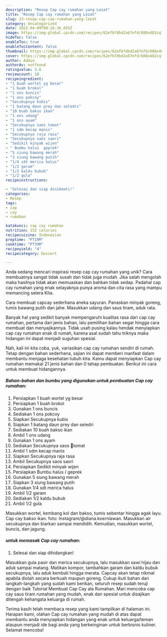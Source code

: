 ```yaml
---
description: "Resep Cap cay rumahan yang Lezat"
title: "Resep Cap cay rumahan yang Lezat"
slug: 23-resep-cap-cay-rumahan-yang-lezat
category: Uncategorized
date: 2022-04-09T00:16:36.655Z
image: https://img-global.cpcdn.com/recipes/62efb7dbd2a67efd/680x482cq70/cap-cay-rumahan-foto-resep-utama.jpg
hideToc: false
enableToc: true
enableTocContent: false
thumbnail: https://img-global.cpcdn.com/recipes/62efb7dbd2a67efd/680x482cq70/cap-cay-rumahan-foto-resep-utama.jpg
cover: https://img-global.cpcdn.com/recipes/62efb7dbd2a67efd/680x482cq70/cap-cay-rumahan-foto-resep-utama.jpg
author: Admin
authorAv: notfound
ratingvalue: 3.6
reviewcount: 18
recipeingredient:
- "1 buah wortel yg besar"
- "1 buah brokol"
- "1 ons buncis"
- "1 ons pokcoy"
- "Secukupnya kubis"
- "1 batang daun prey dan seledri"
- "10 buah bakso ikan"
- "1 ons udang"
- "1 ons ayam"
- "Secukupnya saos tomat"
- "1 sdm kecap manis"
- "Secukupnya raja rasa"
- "Secukupnya saos saori"
- "Sedikit minyak wijen"
- " Bumbu halus  geprek"
- "5 siung bawang merah"
- "3 siung bawang putih"
- "1/4 sdt merica halus"
- "1/2 garam"
- "1/2 kaldu bubuk"
- "1/2 gula"
recipeinstructions:

- "Selesai dan siap dinikmati!"
categories:
- Resep
tags:
- cap
- cay
- rumahan

katakunci: cap cay rumahan 
nutrition: 152 calories
recipecuisine: Indonesian
preptime: "PT19M"
cooktime: "PT39M"
recipeyield: "4"
recipecategory: Dessert

---
```





Anda sedang mencari inspirasi resep cap cay rumahan yang unik? Cara membuatnya sangat tidak susah dan tidak juga mudah. Jika salah mengolah maka hasilnya tidak akan memuaskan dan bahkan tidak sedap. Padahal cap cay rumahan yang enak selayaknya punya aroma dan cita rasa yang mampu memancing selera Kita.





Cara membuat capcay sederhana aneka sayuran. Panaskan minyak goreng, tumis bawang putih dan jahe. Masukkan udang dan saus tiram, aduk rata.

Banyak hal yang sedikit banyak mempengaruhi kualitas rasa dari cap cay rumahan, pertama dari jenis bahan, lalu pemilihan bahan segar hingga cara membuat dan menyajikannya. Tidak usah pusing kalau hendak menyiapkan cap cay rumahan enak di rumah, karena asal sudah tahu triknya maka hidangan ini dapat menjadi suguhan spesial.






Nah, kali ini kita coba, yuk, variasikan cap cay rumahan sendiri di rumah. Tetap dengan bahan sederhana, sajian ini dapat memberi manfaat dalam membantu menjaga kesehatan tubuh kita. Kamu dapat menyiapkan Cap cay rumahan memakai 21 jenis bahan dan 0 tahap pembuatan. Berikut ini cara untuk membuat hidangannya.

<!--inarticleads1-->

##### Bahan-bahan dan bumbu yang digunakan untuk pembuatan Cap cay rumahan:

1. Persiapkan 1 buah wortel yg besar
1. Persiapkan 1 buah brokol
1. Gunakan 1 ons buncis
1. Sediakan 1 ons pokcoy
1. Siapkan Secukupnya kubis
1. Siapkan 1 batang daun prey dan seledri
1. Sediakan 10 buah bakso ikan
1. Ambil 1 ons udang
1. Gunakan 1 ons ayam
1. Sediakan Secukupnya saos 🍅tomat
1. Ambil 1 sdm kecap manis
1. Siapkan Secukupnya raja rasa
1. Ambil Secukupnya saos saori
1. Persiapkan Sedikit minyak wijen
1. Persiapkan  Bumbu halus / geprek
1. Gunakan 5 siung bawang merah
1. Siapkan 3 siung bawang putih
1. Gunakan 1/4 sdt merica halus
1. Ambil 1/2 garam
1. Sediakan 1/2 kaldu bubuk
1. Ambil 1/2 gula


Masukkan wortel, kembang kol dan bakso, tumis sebentar hingga agak layu. Cap cay bakso ikan. foto: Instagram/@diana.koerniawan. Masukkan air secukupnya dan biarkan sampai mendidih. Kemudian, masukkan wortel, buncis, dan jagung. 

<!--inarticleads2-->

#####  untuk memasak Cap cay rumahan:


1. Selesai dan siap dihidangkan!

Masukkan gula pasir dan merica secukupnya, lalu masukkan sawi hijau dan aduk sampai matang. Matikan kompor, tambahkan garam dan kaldu bubuk secukupnya, lalu aduk kembali hingga merata. Capcay akan tetap nikmat apabila diolah secara berkuah maupun goreng. Cukup ikuti bahan dan langkah-langkah yang sudah kami berikan, seluruh resep sudah teruji dengan baik Tutorial Membuat Cap Cay ala Rumahan. Mari mencoba cap cay saus tiram rumahan yang mudah, enak dan spesial untuk disajikan ditengah kehangata keluarga di rumah. 

Terima kasih telah membaca resep yang kami tampilkan di halaman ini. Harapan kami, olahan Cap cay rumahan yang mudah di atas dapat membantu anda menyiapkan hidangan yang enak untuk keluarga/teman ataupun menjadi ide bagi anda yang berkeinginan untuk berbisnis kuliner. Selamat mencoba!
